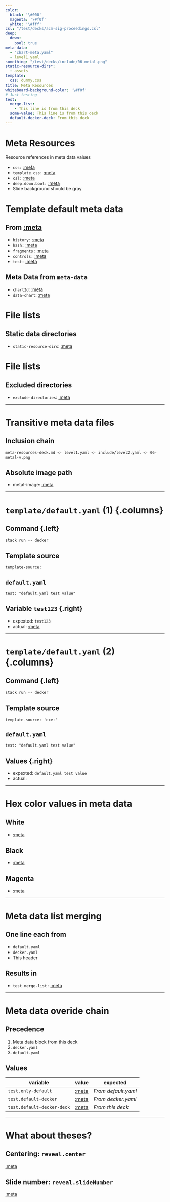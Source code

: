 ```yaml
---
color:
  black: '\#000'
  magenta: '\#f0f'
  white: '\#fff'
csl: "/test/decks/acm-sig-proceedings.csl"
deep:
  down:
    bool: true
meta-data:
  - "chart-meta.yaml"
  - level1.yaml
something: "/test/decks/include/06-metal.png"
static-resource-dirs*:
  - assets
template:
  css: dummy.css
title: Meta Resources
whiteboard-background-color: '\#f0f'
# Just testing
test:
  merge-list:
    - This line is from this deck
  some-value: This line is from this deck
  default-decker-deck: From this deck
---
```


# Meta Resources

Resource references in meta data values

- `css:` [:meta](css)
- `template.css:` [:meta](template.css)
- `csl:` [:meta](csl)
- `deep.down.bool:` [:meta](deep.down.bool)
- Slide background should be gray

# Template default meta data

## From [:meta](template-source)

- `history:` [:meta](history)
- `hash:` [:meta](hash)
- `fragments:` [:meta](fragments)
- `controls:` [:meta](fragments)
- `test:` [:meta](test)

## Meta Data from `meta-data`

- `chartId`: [:meta](chartId)
- `data-chart`: [:meta](data-chart)

# File lists

## Static data directories

- `static-resource-dirs`: [:meta](static-resource-dirs)

# File lists

## Excluded directories

- `exclude-directories`: [:meta](exclude-directories)

---

# Transitive meta data files

## Inclusion chain

```{.txt}
meta-resources-deck.md <- level1.yaml <- include/level2.yaml <- 06-metal-v.png
```

## Absolute image path

- metal-image: [:meta](template.metal-image)

---

# `template/default.yaml` (1) {.columns}

## Command {.left}

```{.sh}
stack run -- decker
```

## Template source

```{.yaml}
template-source:
```

## `default.yaml`

```{.yaml}
test: "default.yaml test value"
```

## Variable `test123` {.right}

- expexted: `test123`
- actual: [:meta](test123)

---

# `template/default.yaml` (2) {.columns}

## Command {.left}

```{.sh}
stack run -- decker
```

## Template source

```{.yaml}
template-source: 'exe:'
```

## `default.yaml`

```{.yaml}
test: "default.yaml test value"
```

## Values {.right}

- expexted: `default.yaml test value`
- actual: [](test)

---

# Hex color values in meta data

## White

- [:meta](color.white)

## Black

- [:meta](color.black)

## Magenta

- [:meta](color.magenta)

---

# Meta data list merging

## One line each from

- `default.yaml`
- `decker.yaml`
- This header

## Results in

- `test.merge-list:` [:meta](test.merge-list)

---

# Meta data overide chain

## Precedence

1. Meta data block from this deck
2. `decker.yaml`
3. `default.yaml`

## Values

| variable                   | value                             | expected            |
| -------------------------- | --------------------------------- | ------------------- |
| `test.only-default`        | [:meta](test.only-default)        | _From default.yaml_ |
| `test.default-decker`      | [:meta](test.default-decker)      | _From decker.yaml_  |
| `test.default-decker-deck` | [:meta](test.default-decker-deck) | _From this deck_    |

---

# What about theses?

## Centering: `reveal.center`

[:meta](reveal.center)

## Slide number: `reveal.slideNumber`

[:meta](reveal.slideNumber)
